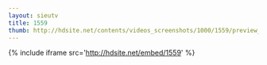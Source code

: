 ```yaml
---
layout: sieutv
title: 1559
thumb: http://hdsite.net/contents/videos_screenshots/1000/1559/preview_360p.mp4.jpg
---
```

{% include iframe src='http://hdsite.net/embed/1559' %}
 
